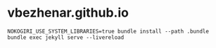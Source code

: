 # vbezhenar.github.io

```
NOKOGIRI_USE_SYSTEM_LIBRARIES=true bundle install --path .bundle
bundle exec jekyll serve --livereload
```
